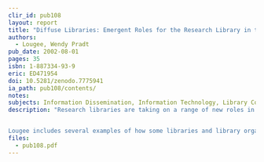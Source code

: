 ```yaml
---
clir_id: pub108
layout: report
title: "Diffuse Libraries: Emergent Roles for the Research Library in the Digital Age"
authors: 
  - Lougee, Wendy Pradt
pub_date: 2002-08-01
pages: 35
isbn: 1-887334-93-9
eric: ED471954
doi: 10.5281/zenodo.7775941
ia_path: pub108/contents/
notes:
subjects: Information Dissemination, Information Technology, Library Collection Development, Library Development, Library Role, Library Services, Program Development, Research Libraries, Technological Advancement
description: "Research libraries are taking on a range of new roles in the digital age as they become more deeply engaged in the creation and dissemination of knowledge. While some of these roles are extensions of traditional library activity, others are largely new. Wendy Lougee, university librarian at the University of Minnesota, explores some of these emerging functions in this report.


Lougee includes several examples of how some libraries and library organizations are forging new services in areas of collection development, information access, and user services; she also touches briefly on the continued importance of library as place. In addition, she suggests where new roles might emerge. In the section on information access, for example, she notes the potential for libraries to contribute to the development of the Semantic Web, which aims to develop languages for expressing information in a form that machines can process, and which therefore can be searched more accurately and efficiently. She writes, “Designing the Semantic Web will require a mix of skills, and librarians have the potential to contribute significantly to this effort.” She also notes that there is a potential role for the library in certifying the authenticity and provenance of content on the Semantic Web."
files:
  - pub108.pdf
---
```

